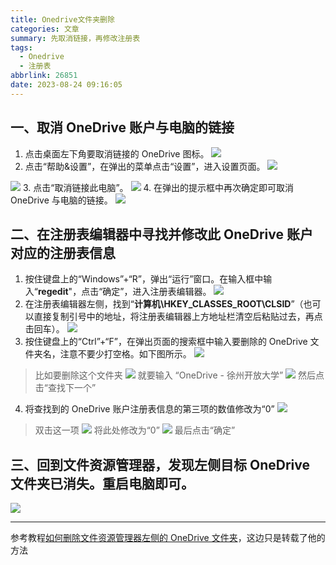 ```yaml
---
title: Onedrive文件夹删除
categories: 文章
summary: 先取消链接，再修改注册表
tags:
  - Onedrive
  - 注册表
abbrlink: 26851
date: 2023-08-24 09:16:05
---
```

## 一、取消 OneDrive 账户与电脑的链接
1. 点击桌面左下角要取消链接的 OneDrive 图标。
![](https://cdn.jsdelivr.net/gh/bilibiliworld/picgo/v2-2e7880ddb820893af6bdf7364faf377b_r.jpg)
2. 点击“帮助&设置”，在弹出的菜单点击“设置”，进入设置页面。
![](https://cdn.jsdelivr.net/gh/bilibiliworld/picgo/1.png)

![](https://cdn.jsdelivr.net/gh/bilibiliworld/picgo/3.png)
3. 点击“取消链接此电脑”。
![](https://cdn.jsdelivr.net/gh/bilibiliworld/picgo/4.png)
4. 在弹出的提示框中再次确定即可取消 OneDrive 与电脑的链接。
![](https://cdn.jsdelivr.net/gh/bilibiliworld/picgo/5.png)
## 二、在注册表编辑器中寻找并修改此 OneDrive 账户对应的注册表信息
1. 按住键盘上的“Windows”+“R”，弹出“运行”窗口。在输入框中输入“**regedit**"，点击“确定”，进入注册表编辑器。
![](https://cdn.jsdelivr.net/gh/bilibiliworld/picgo/6.jpg)
2. 在注册表编辑器左侧，找到“**计算机\HKEY_CLASSES_ROOT\CLSID**”（也可以直接复制引号中的地址，将注册表编辑器上方地址栏清空后粘贴过去，再点击回车）。
![](https://cdn.jsdelivr.net/gh/bilibiliworld/picgo/7.jpg)
3. 按住键盘上的“Ctrl”+“F”，在弹出页面的搜索框中输入要删除的 OneDrive 文件夹名，注意不要少打空格。如下图所示。
![](https://cdn.jsdelivr.net/gh/bilibiliworld/picgo/8.webp)
>比如要删除这个文件夹
![](https://cdn.jsdelivr.net/gh/bilibiliworld/picgo/9.jpg)
>就要输入 “OneDrive - 徐州开放大学”
![](https://cdn.jsdelivr.net/gh/bilibiliworld/picgo/10.jpg)
>然后点击“查找下一个”
4. 将查找到的 OneDrive 账户注册表信息的第三项的数值修改为“0”
![](https://cdn.jsdelivr.net/gh/bilibiliworld/picgo/11.jpg)
>双击这一项
![](https://cdn.jsdelivr.net/gh/bilibiliworld/picgo/14.jpg)
>将此处修改为“0”
![](https://cdn.jsdelivr.net/gh/bilibiliworld/picgo/12.jpg)
>最后点击“确定”
## 三、回到文件资源管理器，发现左侧目标 OneDrive 文件夹已消失。重启电脑即可。
![](https://cdn.jsdelivr.net/gh/bilibiliworld/picgo/13.webp)

---
参考教程[如何删除文件资源管理器左侧的 OneDrive 文件夹](https://zhuanlan.zhihu.com/p/179299395)，这边只是转载了他的方法